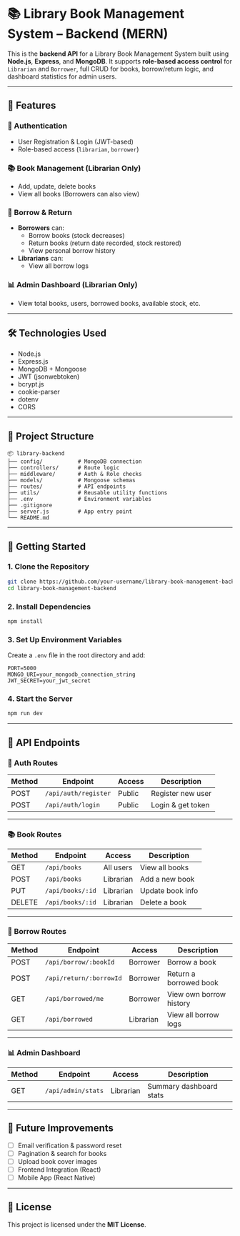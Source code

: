 # 📚 Library Book Management System – Backend (MERN)

This is the **backend API** for a Library Book Management System built using **Node.js**, **Express**, and **MongoDB**. It supports **role-based access control** for `Librarian` and `Borrower`, full CRUD for books, borrow/return logic, and dashboard statistics for admin users.

---

## 🚀 Features

### 🔐 Authentication
- User Registration & Login (JWT-based)
- Role-based access (`librarian`, `borrower`)

### 📚 Book Management (Librarian Only)
- Add, update, delete books
- View all books (Borrowers can also view)

### 🔁 Borrow & Return
- **Borrowers** can:
  - Borrow books (stock decreases)
  - Return books (return date recorded, stock restored)
  - View personal borrow history
- **Librarians** can:
  - View all borrow logs

### 📊 Admin Dashboard (Librarian Only)
- View total books, users, borrowed books, available stock, etc.

---

## 🛠️ Technologies Used

- Node.js
- Express.js
- MongoDB + Mongoose
- JWT (jsonwebtoken)
- bcrypt.js
- cookie-parser
- dotenv
- CORS

---

## 📁 Project Structure

```
📦 library-backend
├── config/           # MongoDB connection
├── controllers/      # Route logic
├── middleware/       # Auth & Role checks
├── models/           # Mongoose schemas
├── routes/           # API endpoints
├── utils/            # Reusable utility functions
├── .env              # Environment variables
├── .gitignore
├── server.js         # App entry point
└── README.md
```

---

## 🔧 Getting Started

### 1. Clone the Repository

```bash
git clone https://github.com/your-username/library-book-management-backend.git
cd library-book-management-backend
```

### 2. Install Dependencies

```bash
npm install
```

### 3. Set Up Environment Variables

Create a `.env` file in the root directory and add:

```env
PORT=5000
MONGO_URI=your_mongodb_connection_string
JWT_SECRET=your_jwt_secret
```

### 4. Start the Server

```bash
npm run dev
```

---

## 📡 API Endpoints

### 🔐 Auth Routes

| Method | Endpoint             | Access | Description         |
|--------|----------------------|--------|---------------------|
| POST   | `/api/auth/register` | Public | Register new user   |
| POST   | `/api/auth/login`    | Public | Login & get token   |

---

### 📚 Book Routes

| Method | Endpoint         | Access    | Description      |
|--------|------------------|-----------|------------------|
| GET    | `/api/books`     | All users | View all books   |
| POST   | `/api/books`     | Librarian | Add a new book   |
| PUT    | `/api/books/:id` | Librarian | Update book info |
| DELETE | `/api/books/:id` | Librarian | Delete a book    |

---

### 🔁 Borrow Routes

| Method | Endpoint                | Access    | Description             |
|--------|-------------------------|-----------|-------------------------|
| POST   | `/api/borrow/:bookId`   | Borrower  | Borrow a book           |
| POST   | `/api/return/:borrowId` | Borrower  | Return a borrowed book  |
| GET    | `/api/borrowed/me`      | Borrower  | View own borrow history |
| GET    | `/api/borrowed`         | Librarian | View all borrow logs    |

---

### 📊 Admin Dashboard

| Method | Endpoint           | Access    | Description             |
|--------|--------------------|-----------|-------------------------|
| GET    | `/api/admin/stats` | Librarian | Summary dashboard stats |

---

## 🧠 Future Improvements

- [ ] Email verification & password reset
- [ ] Pagination & search for books
- [ ] Upload book cover images
- [ ] Frontend Integration (React)
- [ ] Mobile App (React Native)

---

## 📄 License

This project is licensed under the **MIT License**.
